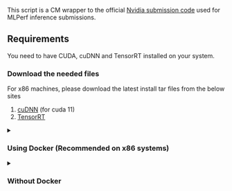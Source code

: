 This script is a CM wrapper to the official [Nvidia submission code](https://github.com/mlcommons/inference_results_v3.0/tree/master/closed/NVIDIA) used for MLPerf inference submissions. 


## Requirements
You need to have CUDA, cuDNN and TensorRT installed on your system.

### Download the needed files
For x86 machines, please download the latest install tar files from the below sites
1. [cuDNN](https://developer.nvidia.com/cudnn) (for cuda 11)
2. [TensorRT](https://developer.nvidia.com/tensorrt)

<details>

<summary>
    
### Using Docker (Recommended on x86 systems)

</summary>

1. Copy the downloaded tar files of `cuDNN` and `TensorRT` to a folder say `$HOME/install_data`
2. Download the CUDA installation file to the same folder
```
cmr "download file _url.https://developer.download.nvidia.com/compute/cuda/11.8.0/local_installers/cuda_11.8.0_520.61.05_linux.run" \
--download_path=$HOME/install_data
```
3. Build the docker container and mount the folder with the downloaded files
```
cm docker script "build nvidia inference server" \
--docker_mounts,=$HOME/install_data:/data/ \
--adr.install-cuda-prebuilt.local_run_file_path=/data/cuda_11.8.0_520.61.05_linux.run  \
--adr.tensorrt.tar_file=/data/TensorRT-8.6.1.6.Linux.x86_64-gnu.cuda-11.8.tar.gz \
--adr.cudnn.tar_file=/data/cudnn-linux-x86_64-8.9.2.26_cuda11-archive.tar.xz \
--docker_cm_repo=mlcommons@ck  \
--adr.compiler.tags=gcc
```


Now you'll be inside the CM Nvidia docker container and can run further scripts. You can try the below command to make sure things are working as expected. 
```
nvidia-smi
```

4. Run the CM build command inside the docker. This step is necessary because the build needs Nvidia drivers which are available only after the container launch.
```
cmr "build nvidia inference server" \
--adr.install-cuda-prebuilt.local_run_file_path=/data/cuda_11.8.0_520.61.05_linux.run \
--adr.tensorrt.tar_file=/data/TensorRT-8.6.1.6.Linux.x86_64-gnu.cuda-11.8.tar.gz \
--adr.cudnn.tar_file=/data/cudnn-linux-x86_64-8.9.2.26_cuda11-archive.tar.xz \
--adr.compiler.tags=gcc \
[--custom_system=yes]
```
Use `--custom_system=yes` if you are using a significantly different system from the [Nvidia submission systems for MLPerf inference 3.0](https://github.com/mlcommons/inference_results_v3.0/tree/main/closed/NVIDIA/systems).

5. Once the build is complete, you can proceed with any further CM scripts like for MLPerf inference. You can also save the container at this stage using [docker commit](https://docs.docker.com/engine/reference/commandline/commit/) so that it can be launched later without having to go through the previous steps.

</details>

<details>

<summary>

### Without Docker
</summary>

1. Install CUDA
If CUDA is not detected, CM should download and install it automatically when you run the workflow. 
** Nvidia drivers are expected to be installed on the system **


2. Install cuDNN

```bash
cmr "get cudnn" --input=<PATH_TO_CUDNN_TAR_FILE>
```

3. Install TensorRT
```bash
cmr "get tensorrt _dev" --input=<PATH_TO_TENSORRT_TAR_FILE>
```

On non x86 systems like Nvidia Orin, you can do a package manager install and then CM should pick up the installation automatically during the workflow run.

4. Build the Nvidia inference server 
```
cmr "build nvidia inference server" \
--adr.install-cuda-prebuilt.local_run_file_path=/data/cuda_11.8.0_520.61.05_linux.run \
--adr.tensorrt.tar_file=/data/TensorRT-8.6.1.6.Linux.x86_64-gnu.cuda-11.8.tar.gz \
--adr.cudnn.tar_file=/data/cudnn-linux-x86_64-8.9.2.26_cuda11-archive.tar.xz \
--adr.compiler.tags=gcc \
[--custom_system=yes]
```
Use `--custom_system=yes` if you are using a significantly different system from the [Nvidia submission systems for MLPerf inference 3.0](https://github.com/mlcommons/inference_results_v3.0/tree/main/closed/NVIDIA/systems).
```
</details>



